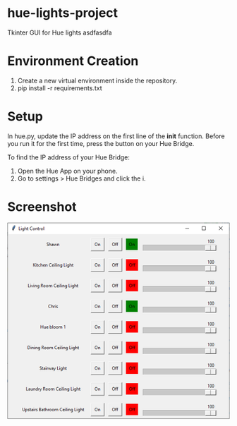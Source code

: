 # hue-lights-project
Tkinter GUI for Hue lights
asdfasdfa

# Environment Creation
1. Create a new virtual environment inside the repository.
2. pip install -r requirements.txt

# Setup
In hue.py, update the IP address on the first line of the __init__ function.
Before you run it for the first time, press the button on your Hue Bridge.

To find the IP address of your Hue Bridge:
1. Open the Hue App on your phone.
2. Go to settings > Hue Bridges and click the i.

# Screenshot
![](Example.png)
